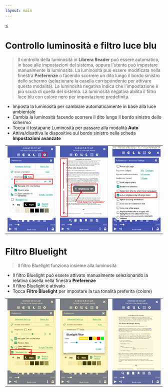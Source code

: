 ```yaml
---
layout: main
---
```

[<](/wiki/faq/it)

# Controllo luminosità e filtro luce blu

> Il controllo della luminosità in **Librera Reader** può essere automatico, in base alle impostazioni del sistema, oppure l'utente può impostare manualmente la luminosità.
La luminosità può essere modificata nella finestra **Preferenze** o facendo scorrere un dito lungo il bordo sinistro dello schermo (selezionare la casella corrispondente per attivare questa modalità).
La luminosità negativa indica che l'impostazione è più scura di quella del sistema.
La luminosità negativa abilita il filtro luce blu con colore nero per impostazione predefinita.


* Imposta la luminosità per cambiare automaticamente in base alla luce ambientale
* Cambia la luminosità facendo scorrere il dito lungo il bordo sinistro dello schermo
* Tocca il tostapane Luminosità per passare alla modalità **Auto**
* Attiva/disattiva le diapositive sul bordo sinistro nella scheda **Impostazioni avanzate**

||||
|-|-|-|
|![](1.png)|![](2.png)|![](3.png)|

# Filtro Bluelight
> Il filtro Bluelight funziona insieme alla luminosità

* Il filtro Bluelight può essere attivato manualmente selezionando la relativa casella nella finestra **Preferenze**
* Il filtro Bluelight è attivato
* Tocca **Filtro Bluelight** per impostare la tua tonalità preferita (colore)

||||
|-|-|-|
|![](7.png)|![](6.png)|![](8.png)|
